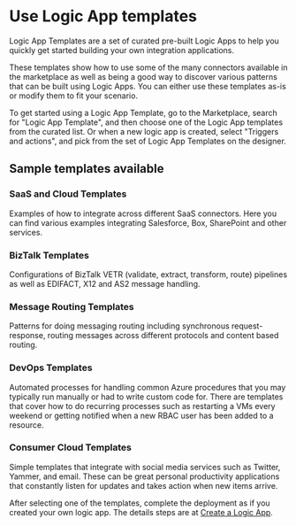 <properties
 pageTitle="Use Logic App templates in Azure App Service | Microsoft Azure"
 description="Learn how to use pre-created Logic App templates to help you get started"
 authors="kevinlam1"
 manager="dwrede"
 editor=""
 services="app-service\logic"
 documentationCenter=""/>

<tags
    ms.service="app-service-logic"
    ms.workload="integration"
    ms.tgt_pltfrm="na"
    ms.devlang="na"
    ms.topic="article"
    ms.date="12/09/2015"
    ms.author="klam"/>

# Use Logic App templates

Logic App Templates are a set of curated pre-built Logic Apps to help you quickly get started building your own integration applications.

These templates show how to use some of the many connectors available in the marketplace as well as being a good way to discover various patterns that can be built using Logic Apps.  You can either use these templates as-is or modify them to fit your scenario.

To get started using a Logic App Template, go to the Marketplace, search for "Logic App Template", and then choose one of the Logic App templates from the curated list. Or when a new logic app is created, select "Triggers and actions", and pick from the set of Logic App Templates on the designer.

## Sample templates available

### SaaS and Cloud Templates
Examples of how to integrate across different SaaS connectors.  Here you can find various examples integrating Salesforce, Box, SharePoint and other services.

### BizTalk Templates
Configurations of BizTalk VETR (validate, extract, transform, route) pipelines as well as EDIFACT, X12 and AS2 message handling.

### Message Routing Templates
Patterns for doing messaging routing including synchronous request-response, routing messages across different protocols and content based routing.

### DevOps Templates
Automated processes for handling common Azure procedures that you may typically run manually or had to write custom code for.  There are templates that cover how to do recurring processes such as restarting a VMs every weekend or getting notified when a new RBAC user has been added to a resource.

### Consumer Cloud Templates
Simple templates that integrate with social media services such as Twitter, Yammer, and email.  These can be great personal productivity applications that constantly listen for updates and takes action when new items arrive.

After selecting one of the templates, complete the deployment as if you created your own logic app. The details steps are at [Create a Logic App](app-service-logic-create-a-logic-app.md).
 




<!--HONumber=Mar16_HO4-->


